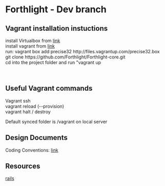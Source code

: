 Forthlight - Dev branch
==========

<h2>Vagrant installation instuctions</h2>
<p>install Virtualbox from <a href="https://www.virtualbox.org/‎">link</a><br>
install vagrant from <a href="http://vagrantup.com">link</a><br>
run: vagrant box add precise32 http://files.vagrantup.com/precise32.box<br>
git clone https://github.com/Forthlight/Forthlight-core.git<br>
cd into the project folder and run "vagrant up</p><br>

<h2>Useful Vagrant commands</h2>
<p>
Vagrant ssh <br>
vagrant reload (--provision)<br>
vagrant halt / destroy<br>
</p>
Default synced folder is /vagrant on local server<br>


<h2>Design Documents</h2>
<p>Coding Conventions: <a href="https://github.com/Forthlight/Forthlight-core/wiki/Code-Conventions-%5BSwedish%5D">link</a></p>

<h2>Resources</h2>
<a href="rubyonrails.org">rails</a>
